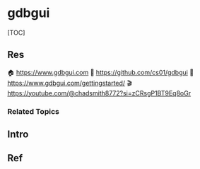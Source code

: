 # gdbgui

[TOC]



## Res
🏠 https://www.gdbgui.com
🚧 https://github.com/cs01/gdbgui
📂 https://www.gdbgui.com/gettingstarted/
🎬 https://youtube.com/@chadsmith8772?si=zCRsgP1BT9Eq8oGr


### Related Topics



## Intro



## Ref
